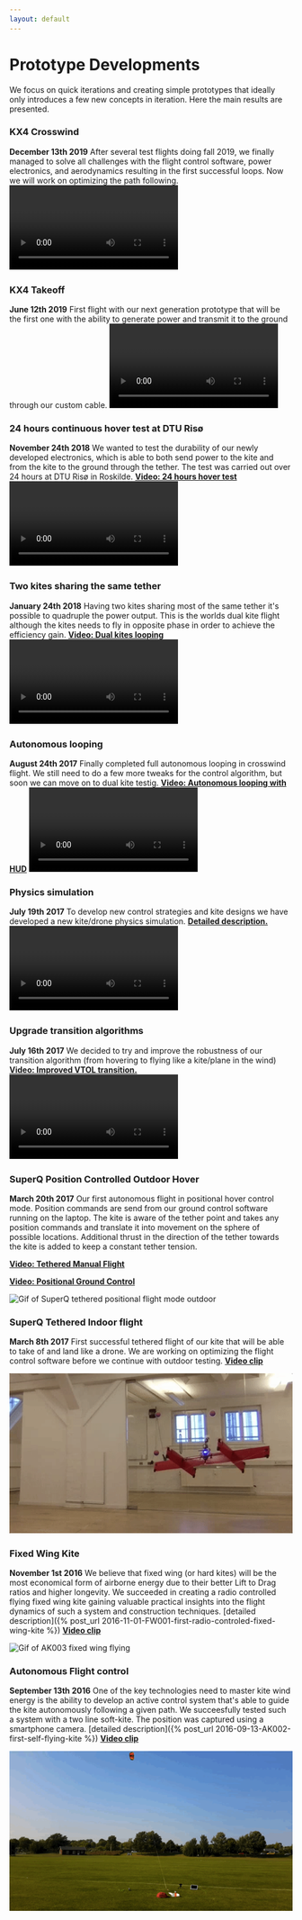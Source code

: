 ```yaml
---
layout: default
---
```


# Prototype Developments
We focus on quick iterations and creating simple prototypes that ideally only introduces a few new concepts in iteration. Here the main results are presented.

### KX4 Crosswind
**December 13th 2019**
After several test flights doing fall 2019, we finally managed to solve all challenges with the flight control software,  power electronics, and aerodynamics resulting in the first successful loops. Now we will work on optimizing the path following.
<video autoplay loop>
  <source src="/video/kx4Loop.mp4" type="video/mp4">
Your browser does not support the video tag. A video of the transition should be here.
</video>


### KX4 Takeoff
**June 12th 2019**
First flight with our next generation prototype that will be the first one with the ability to generate power and transmit it to the ground through our custom cable.
<video autoplay loop>
  <source src="/video/KX4_takeoff.mp4" type="video/mp4">
Your browser does not support the video tag. A video of the transition should be here.
</video>


### 24 hours continuous hover test at DTU Risø
**November 24th 2018**
We wanted to test the durability of our newly developed electronics, which is able to both send power to the kite and from the kite to the ground through the tether. The test was carried out over 24 hours at DTU Risø in Roskilde.
**[Video: 24 hours hover test](https://youtu.be/-1QjWeb71Zo)**
<video autoplay loop>
  <source src="/video/24hoursHover.mp4" type="video/mp4">
Your browser does not support the video tag. A video of the transition should be here.
</video>


### Two kites sharing the same tether
**January 24th 2018**
Having two kites sharing most of the same tether it's possible to quadruple the power output. This is the worlds dual kite flight although the kites needs to fly in opposite phase in order to achieve the efficiency gain.
**[Video: Dual kites looping](https://youtu.be/WOmom0_ziv0)**
<video autoplay loop>
  <source src="/video/dualLoop.mp4" type="video/mp4">
Your browser does not support the video tag. A video of the transition should be here.
</video>


### Autonomous looping
**August 24th 2017**
Finally completed full autonomous looping in crosswind flight. We still need to do a few more tweaks for the control algorithm, but soon we can move on to dual kite testig.
**[Video: Autonomous looping with HUD](https://youtu.be/Kbe4u23m5MM)**
<video autoplay loop>
  <source src="/video/autonomousLoop.mp4" type="video/mp4">
Your browser does not support the video tag. A video of the transition should be here.
</video>


### Physics simulation
**July 19th 2017**
To develop new control strategies and kite designs we have developed a new kite/drone physics simulation. **[Detailed description.](/blog/kite-energy-sim)**
<video autoplay loop>
  <source src="/video/kiteEnergySimulation.mp4" type="video/mp4">
Your browser does not support the video tag. A Video of a kite energy simulation would be here.
</video>

### Upgrade transition algorithms
**July 16th 2017**
We decided to try and improve the robustness of our transition algorithm (from hovering to flying like a kite/plane in the wind)
**[Video: Improved VTOL transition.](https://youtu.be/OlNdLrQOFSE)**
<video autoplay loop>
  <source src="/video/improvedVTOL.mp4" type="video/mp4">
Your browser does not support the video tag. A video of the transition should be here.
</video>


### SuperQ Position Controlled Outdoor Hover

**March 20th 2017**
Our first autonomous flight in positional hover control mode. Position commands are send from our ground control software running on the laptop. The kite is aware of the tether point and takes any position commands and translate it into movement on the sphere of possible locations. Additional thrust in the direction of the tether towards the kite is added to keep a constant tether tension.

**[Video: Tethered Manual Flight  ](https://youtu.be/75YdklYrvOs)**

**[Video: Positional Ground Control](https://youtu.be/NPD7NFguqek)**

![Gif of SuperQ tethered positional flight mode outdoor](/images/SuperQPositionFlight.gif)


### SuperQ Tethered Indoor flight

**March 8th 2017** First successful tethered flight of our kite that will be able to take of and land like a drone. We are working on optimizing the flight control software before we continue with outdoor testing. **[Video clip](https://youtu.be/QKZIdXsHDRg)**

![Gif of SuperQ flying indoor](/images/SuperQTetheredIndoor.gif)


### Fixed Wing Kite

**November 1st 2016** We believe that fixed wing (or hard kites) will be the most economical form of airborne energy due to their better Lift to Drag ratios and higher longevity. We succeeded in creating a radio controlled flying fixed wing kite gaining valuable practical insights into the flight dynamics of such a system and construction techniques. [detailed description]({% post_url 2016-11-01-FW001-first-radio-controled-fixed-wing-kite %}) **[Video clip](https://youtu.be/9TSOK74dM5k)**

![Gif of AK003 fixed wing flying](/images/AK003FixedWing.gif)


### Autonomous Flight control

**September 13th 2016** One of the key technologies need to master kite wind energy is the ability to develop an active control system that's able to guide the kite autonomously following a given path. We succeesfully tested such a system with a two line soft-kite. The position was captured using a smartphone camera.  [detailed description]({% post_url 2016-09-13-AK002-first-self-flying-kite %}) **[Video clip](https://youtu.be/O_YaRTxpii8)**

![Gif of AK002 flying autonomously](/images/AK002Flying.gif)
